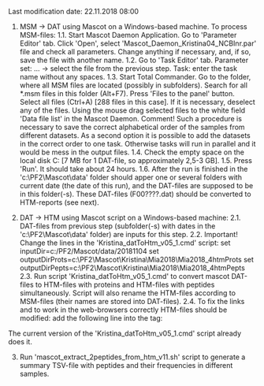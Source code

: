 Last modification date: 22.11.2018 08:00

1. MSM -> DAT using Mascot on a Windows-based machine. To process MSM-files:
1.1. Start Mascot Daemon Application. Go to 'Parameter Editor' tab. Click 'Open', select 'Mascot_Daemon_Kristina04_NCBInr.par' file and check all parameters. Change anything if necessary, and, if so, save the file with another name.
1.2. Go to 'Task Editor' tab. Parameter set: ... -> select the file from the previous step. Task: enter the task name without any spaces.
1.3. Start Total Commander. Go to the folder, where all MSM files are located (possibly in subfolders). Search for all *.msm files in this folder (Alt+F7). Press 'Files to the panel' button. Select all files (Ctrl+A) [288 files in this case]. If it is necessary, deselect any of the files. Using the mouse drag selected files to the white field 'Data file list' in the Mascot Daemon. Comment! Such a procedure is necessary to save the correct alphabetical order of the samples from different datasets. As a second option it is possible to add the datasets in the correct order to one task. Otherwise tasks will run in parallel and it would be mess in the output files.
1.4. Check the empty space on the local disk C: [7 MB for 1 DAT-file, so approximately 2,5-3 GB].
1.5. Press 'Run'. It should take about 24 hours.
1.6. After the run is finished in the 'c:\PF2\Mascot\data\' folder should apper one or several folders with current date (the date of this run), and the DAT-files are supposed to be in this folder(-s). These DAT-files (F00????.dat) should be converted to HTM-reports (see next).

2. DAT -> HTM using Mascot script on a Windows-based machine:
2.1. DAT-files from previous step (subfolder(-s) with dates in the 'c:\PF2\Mascot\data\' folder) are inputs for this step.
2.2. Important! Change the lines in the 'Kristina_datToHtm_v05_1.cmd' script:
	set inputDir=c:/PF2/Mascot/data/20181104
	set outputDirProts=c:\PF2\Mascot\Kristina\Mia2018\Mia2018_4htmProts
	set outputDirPepts=c:\PF2\Mascot\Kristina\Mia2018\Mia2018_4htmPepts
2.3. Run script 'Kristina_datToHtm_v05_1.cmd' to convert mascot DAT-files to HTM-files with proteins and HTM-files with peptides simultaneously. Script will also rename the HTM-files according to MSM-files (their names are stored into DAT-files).
2.4. To fix the links and to work in the web-browsers correctly HTM-files should be modified: add the following line into the <HEAD> tag:
	<base href="http://filimonovpc/mascot/cgi/">
The current version of the 'Kristina_datToHtm_v05_1.cmd' script already does it.

3. Run 'mascot_extract_2peptides_from_htm_v11.sh' script to generate a summary TSV-file with peptides and their frequencies in different samples.
